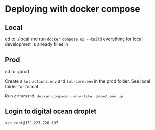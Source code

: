 # Deploying with docker compose

## Local
cd to ./local and run ```docker compose up --build``` everything for local development is already filled in

## Prod
cd to ./prod

Create a ```lol-actions.env``` and ```lol-core.env``` in the prod folder. See local folder for format

Run command:
```docker-compose --env-file ./env/.env up```

## Login to digital ocean droplet
```ssh root@159.223.228.197```